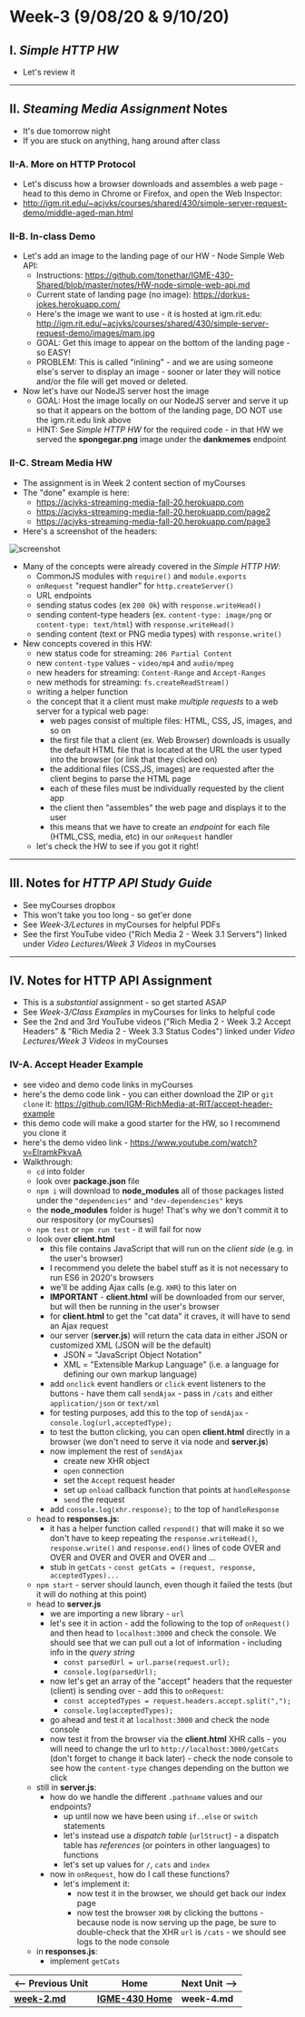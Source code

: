 # Week-3 (9/08/20 & 9/10/20)

## I. *Simple HTTP HW*

- Let's review it

<hr>

## II. *Steaming Media Assignment* Notes

- It's due tomorrow night
- If you are stuck on anything, hang around after class

### II-A. More on HTTP Protocol

- Let's discuss how a browser downloads and assembles a web page - head to this demo in Chrome or Firefox, and open the Web Inspector:
 - http://igm.rit.edu/~acjvks/courses/shared/430/simple-server-request-demo/middle-aged-man.html
 
### II-B. In-class Demo
- Let's add an image to the landing page of our HW - Node Simple Web API:
  - Instructions: https://github.com/tonethar/IGME-430-Shared/blob/master/notes/HW-node-simple-web-api.md
  - Current state of landing page (no image): https://dorkus-jokes.herokuapp.com/
  - Here's the image we want to use - it is hosted at igm.rit.edu: http://igm.rit.edu/~acjvks/courses/shared/430/simple-server-request-demo/images/mam.jpg
  - GOAL: Get this image to appear on the bottom of the landing page - so EASY!
  - PROBLEM: This is called "inlining" - and we are using someone else's server to display an image - sooner or later they will notice and/or the file will get moved or deleted.
- Now let's have our NodeJS server host the image
  - GOAL: Host the image locally on our NodeJS server and serve it up so that it appears on the bottom of the landing page, DO NOT use the igm.rit.edu link above
  - HINT: See *Simple HTTP HW* for the required code - in that HW we served the **spongegar.png** image under the **dankmemes** endpoint

### II-C. Stream Media HW
- The assignment is in Week 2 content section of myCourses
- The "done" example is here:
  - https://acjvks-streaming-media-fall-20.herokuapp.com
  - https://acjvks-streaming-media-fall-20.herokuapp.com/page2
  - https://acjvks-streaming-media-fall-20.herokuapp.com/page3
- Here's a screenshot of the headers:

![screenshot](_images/party-mp4-response-headers.png)
  

 - Many of the concepts were already covered in the *Simple HTTP HW*:
   - CommonJS modules with `require()` and `module.exports`
   - `onRequest` "request handler" for `http.createServer()`
   - URL endpoints
   - sending status codes (ex `200 Ok`) with `response.writeHead()`
   - sending content-type headers (ex. `content-type: image/png` or `content-type: text/html`) with `response.writeHead()`
   - sending content (text or PNG media types) with `response.write()`
 - New concepts covered in this HW:
   - new status code for streaming: `206 Partial Content`
   - new `content-type` values - `video/mp4` and `audio/mpeg`
   - new headers for streaming: `Content-Range` and `Accept-Ranges`
   - new methods for streaming: `fs.createReadStream()`
   - writing a helper function
   - the concept that it a client must make *multiple requests* to a web server for a typical web page:
     - web pages consist of multiple files: HTML, CSS, JS, images, and so on
     - the first file that a client (ex. Web Browser) downloads is usually the default HTML file that is located at the URL the user typed into the browser (or link that they clicked on)
     - the additional files (CSS,JS, images) are requested after the client begins to parse the HTML page
     - each of these files must be individually requested by the client app 
     - the client then "assembles" the web page and displays it to the user
     - this means that we have to create an *endpoint* for each file (HTML,CSS, media, etc) in our `onRequest` handler
   - let's check the HW to see if you got it right!
 
<hr>

## III. Notes for *HTTP API Study Guide*
- See myCourses dropbox
- This won't take you too long - so get'er done
- See *Week-3/Lectures* in myCourses for helpful PDFs
- See the first YouTube video ("Rich Media 2 - Week 3.1 Servers") linked under *Video Lectures/Week 3 Videos* in myCourses

<hr>

## IV. Notes for HTTP API Assignment
- This is a *substantial* assignment - so get started ASAP
- See *Week-3/Class Examples* in myCourses for links to helpful code
- See the 2nd and 3rd YouTube videos ("Rich Media 2 - Week 3.2 Accept Headers" & "Rich Media 2 - Week 3.3 Status Codes") linked under *Video Lectures/Week 3 Videos* in myCourses

### IV-A. Accept Header Example
- see video and demo code links in myCourses
- here's the demo code link - you can either download the ZIP or `git clone` it: https://github.com/IGM-RichMedia-at-RIT/accept-header-example
- this demo code will make a good starter for the HW, so I recommend you clone it
- here's the demo video link - https://www.youtube.com/watch?v=ElramkPkvaA
- Walkthrough:
  - `cd` into folder
  - look over **package.json** file
  - `npm i` will download to **node_modules** all of those packages listed under the `"dependencies"` and `"dev-dependencies"` keys
  - the **node_modules** folder is huge! That's why we don't commit it to our respository (or myCourses)
  - `npm test` or `npm run test` - it will fail for now
  - look over **client.html**
    - this file contains JavaScript that will run on the *client side* (e.g. in the user's browser)
    - I recommend you delete the babel stuff as it is not necessary to run ES6 in 2020's browsers
    - we'll be adding Ajax calls (e.g. `XHR`) to this later on
    - **IMPORTANT** - **client.html** will be downloaded from our server, but will then be running in the user's browser
    - for **client.html** to get the "cat data" it craves, it will have to send an Ajax request
    - our server (**server.js**) will return the cata data in either JSON or customized XML (JSON will be the default)
      - JSON = "JavaScript Object Notation"
      - XML = "Extensible Markup Language" (i.e. a language for defining our own markup language)
    - add `onclick` event handlers or `click` event listeners to the buttons - have them call `sendAjax` - pass in `/cats` and either `application/json` or `text/xml`
    - for testing purposes, add this to the top of `sendAjax` - `console.log(url,acceptedType);`
    - to test the button clicking, you can open **client.html** directly in a browser (we don't need to serve it via node and **server.js**)
    - now implement the rest of `sendAjax`
      - create new XHR object
      - `open` connection
      - set the `Accept` request header
      - set up `onload` callback function that points at `handleResponse`
      - `send` the request
    - add `console.log(xhr.response);` to the top of `handleResponse`
  - head to **responses.js**:
    - it has a helper function called `respond()` that will make it so we don't have to keep repeating the `response.writeHead()`, `response.write()` and `response.end()` lines of code OVER and OVER and OVER and OVER and OVER and ...
    - stub in `getCats` - `const getCats = (request, response, acceptedTypes)...`
  - `npm start` - server should launch, even though it failed the tests (but it will do nothing at this point)
  - head to **server.js**
    - we are importing a new library - `url`
    - let's see it in action - add the following to the top of `onRequest()` and then head to `localhost:3000` and check the console. We should see that we can pull out a lot of information - including info in the *query string*
      - `const parsedUrl = url.parse(request.url);`
      - `console.log(parsedUrl);`
    - now let's get an array of the "accept" headers that the requester (client) is sending over - add this to `onRequest`:
      - `const acceptedTypes = request.headers.accept.split(",");`
      - `console.log(acceptedTypes);`
    - go ahead and test it at `localhost:3000` and check the node console
    - now test it from the browser via the **client.html** XHR calls - you will need to change the url to `http://localhost:3000/getCats` (don't forget to change it back later) - check the node console to see how the `content-type` changes depending on the button we click
  - still in **server.js**:
    - how do we handle the different `.pathname` values and our endpoints?
      - up until now we have been using `if..else` or `switch` statements
      - let's instead use a *dispatch table* (`urlStruct`) - a dispatch table has *references* (or pointers in other languages) to functions
      - let's set up values for `/`, `cats` and `index`
    - now in `onRequest`, how do I call these functions?
      - let's implement it:
        - now test it in the browser, we should get back our index page
        - now test the browser `XHR` by clicking the buttons - because node is now serving up the page, be sure to double-check that the XHR `url` is `/cats` - we should see logs to the node console
  - in **responses.js**:
    - implement `getCats`
    
    

| <-- Previous Unit | Home | Next Unit -->
| --- | --- | --- 
| [**week-2.md**](week-2.md)     |  [**IGME-430 Home**](../README.md) | **week-4.md**
